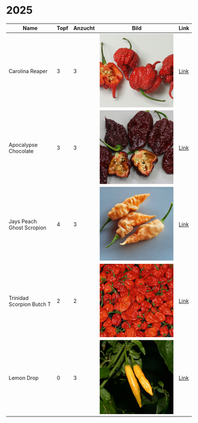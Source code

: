 # 2025

| Name                      | Topf | Anzucht | Bild                  | Link                                                              |
| ------------------------- | ---- | ------- | --------------------- | ----------------------------------------------------------------- |
| Carolina Reaper           | 3    | 3       | ![](./img/2025/1.jpg) | [Link](https://www.semillas.de/produkt/carolina-reaper/)          |
| Apocalypse Chocolate      | 3    | 3       | ![](./img/2025/2.jpg) | [Link](https://www.semillas.de/produkt/apocalypse-chocolate/)     |
| Jays Peach Ghost Scropion | 4    | 3       | ![](./img/2025/3.jpg) | [Link](https://www.semillas.de/produkt/jays-peach-ghost-scorpion/)|
| Trinidad Scorpion Butch T | 2    | 2       | ![](./img/2025/4.jpg) | [Link](https://www.semillas.de/produkt/trinidad-scorpion-butch-t/)|
| Lemon Drop                | 0    | 3       | ![](./img/2025/5.jpg) | [Link](https://www.semillas.de/produkt/lemon-drop/)               |
